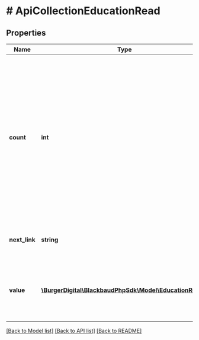 # # ApiCollectionEducationRead

## Properties

Name | Type | Description | Notes
------------ | ------------- | ------------- | -------------
**count** | **int** | The number of items available for retrieval into the collection after applying any request parameters. The &lt;b&gt;limit&lt;/b&gt; and &lt;b&gt;offset&lt;/b&gt; parameters do not affect the &lt;b&gt;count&lt;/b&gt;, but to facilitate paging, they may affect the number of items in the &lt;b&gt;value&lt;/b&gt; result set. | [optional]
**next_link** | **string** | For paginated responses, the URI for the next page of results. | [optional]
**value** | [**\BurgerDigital\BlackbaudPhpSdk\Model\EducationRead[]**](EducationRead.md) | The set of items included in the response. This may be a subset of the items in the collection. | [optional]

[[Back to Model list]](../../README.md#models) [[Back to API list]](../../README.md#endpoints) [[Back to README]](../../README.md)
